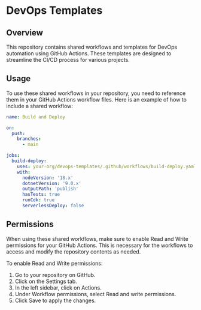 # DevOps Templates

## Overview

This repository contains shared workflows and templates for DevOps automation using GitHub Actions. These templates are designed to streamline the CI/CD process for various projects.

## Usage

To use these shared workflows in your repository, you need to reference them in your GitHub Actions workflow files. Here is an example of how to include a shared workflow:

```yaml
name: Build and Deploy

on:
  push:
    branches:
      - main

jobs:
  build-deploy:
    uses: your-org/devops-templates/.github/workflows/build-deploy.yaml@main
    with:
      nodeVersion: '18.x'
      dotnetVersion: '9.0.x'
      outputPath: 'publish'
      hasTests: true
      runCdk: true
      serverlessDeploy: false
```

## Permissions
When using these shared workflows, make sure to enable Read and Write permissions for your GitHub Actions. This is necessary for the workflows to access and modify the repository contents as needed.

To enable Read and Write permissions:

1. Go to your repository on GitHub.
2. Click on the Settings tab.
3. In the left sidebar, click on Actions.
4. Under Workflow permissions, select Read and write permissions.
5. Click Save to apply the changes.